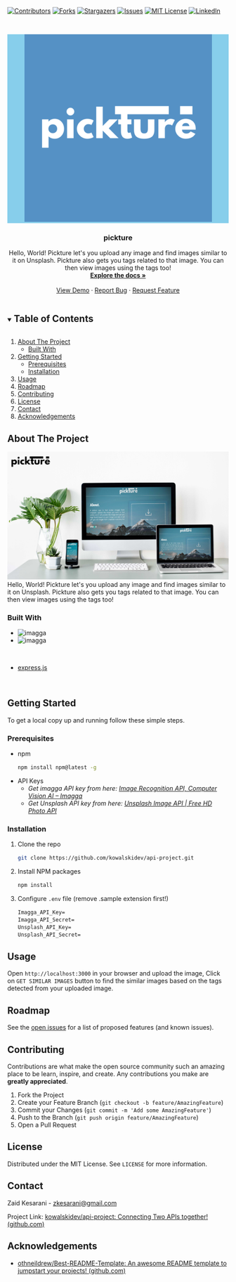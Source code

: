 <!--
*** Thanks for checking out the Best-README-Template. If you have a suggestion
*** that would make this better, please fork the repo and create a pull request
*** or simply open an issue with the tag "enhancement".
*** Thanks again! Now go create something AMAZING! :D

***
***
***
*** To avoid retyping too much info. Do a search and replace for the following:
*** github_username, repo_name, twitter_handle, email, project_title, project_description
-->

<!-- PROJECT SHIELDS -->
<!--
*** I'm using markdown "reference style" links for readability.
*** Reference links are enclosed in brackets [ ] instead of parentheses ( ).
*** See the bottom of this document for the declaration of the reference variables
*** for contributors-url, forks-url, etc. This is an optional, concise syntax you may use.
*** https://www.markdownguide.org/basic-syntax/#reference-style-links
-->

[![Contributors][contributors-shield]][contributors-url]
[![Forks][forks-shield]][forks-url]
[![Stargazers][stars-shield]][stars-url]
[![Issues][issues-shield]][issues-url]
[![MIT License][license-shield]][license-url]
[![LinkedIn][linkedin-shield]][linkedin-url]

<!-- PROJECT LOGO -->
<br />

<p align="center" style="background: skyblue">
  <a href="https://github.com/kowalskidev/api-project/">
    <img src="public/img/PicktureLogo.png" alt="Logo">
  </a>

  <h3 align="center">pickture</h3>

  <p align="center">
    Hello, World! Pickture let's you upload any image and find images similar to it on Unsplash. Pickture also gets you tags related to that image. You can then view images using the tags too!
    <br />
    <a href="https://github.com/kowalskidev/api-project"><strong>Explore the docs »</strong></a>
    <br />
    <br />
    <a href="https://pickture.herokuapp.com/">View Demo</a>
    ·
    <a href="https://github.com/kowalskidev/api-project/issues">Report Bug</a>
    ·
    <a href="https://github.com/kowalskidev/api-project/issues">Request Feature</a>
  </p>

</p>

<!-- TABLE OF CONTENTS -->

<details open="open">
  <summary><h2 style="display: inline-block">Table of Contents</h2></summary>
  <ol>
    <li>
      <a href="#about-the-project">About The Project</a>
      <ul>
        <li><a href="#built-with">Built With</a></li>
      </ul>
    </li>
    <li>
      <a href="#getting-started">Getting Started</a>
      <ul>
        <li><a href="#prerequisites">Prerequisites</a></li>
        <li><a href="#installation">Installation</a></li>
      </ul>
    </li>
    <li><a href="#usage">Usage</a></li>
    <li><a href="#roadmap">Roadmap</a></li>
    <li><a href="#contributing">Contributing</a></li>
    <li><a href="#license">License</a></li>
    <li><a href="#contact">Contact</a></li>
    <li><a href="#acknowledgements">Acknowledgements</a></li>
  </ol>
</details>

<!-- ABOUT THE PROJECT -->

## About The Project

<img src="public/img/mockup.jpg" alt="Mockup">Hello, World! Pickture let's you upload any image and find images similar to it on Unsplash. Pickture also gets you tags related to that image. You can then view images using the tags too!

### Built With

-   <img src="https://imagga.com/static/images/logo_white.svg" alt="imagga" width="20%" align="left"/>
    <br />

-   <img src="https://unsplash-assets.imgix.net/marketing/press-logotype.svg?auto=format&fit=crop&q=60" width="20%" alt="imagga" align="left"/>

<br />

-   [express.js](https://expressjs.com/)

<br />

<!-- GETTING STARTED -->

## Getting Started

To get a local copy up and running follow these simple steps.

### Prerequisites

-   npm
    ```sh
    npm install npm@latest -g
    ```

*   API Keys
    -   _Get imagga API key from here: [Image Recognition API, Computer Vision AI – Imagga](https://imagga.com/)_
    -   _Get Unsplash API key from here: [Unsplash Image API | Free HD Photo API](https://unsplash.com/developers)_

### Installation

1. Clone the repo
    ```sh
    git clone https://github.com/kowalskidev/api-project.git
    ```
2. Install NPM packages

    ```sh
    npm install
    ```

3. Configure `.env` file (remove .sample extension first!)

    ```markdown
    Imagga_API_Key=
    Imagga_API_Secret=
    Unsplash_API_Key=
    Unsplash_API_Secret=
    ```

<!-- USAGE EXAMPLES -->

## Usage

Open `http://localhost:3000` in your browser and upload the image, Click on `GET SIMILAR IMAGES` button to find the similar images based on the tags detected from your uploaded image.

<!-- ROADMAP -->

## Roadmap

See the [open issues](https://github.com/github_username/repo_name/issues) for a list of proposed features (and known issues).

<!-- CONTRIBUTING -->

## Contributing

Contributions are what make the open source community such an amazing place to be learn, inspire, and create. Any contributions you make are **greatly appreciated**.

1. Fork the Project
2. Create your Feature Branch (`git checkout -b feature/AmazingFeature`)
3. Commit your Changes (`git commit -m 'Add some AmazingFeature'`)
4. Push to the Branch (`git push origin feature/AmazingFeature`)
5. Open a Pull Request

<!-- LICENSE -->

## License

Distributed under the MIT License. See `LICENSE` for more information.

<!-- CONTACT -->

## Contact

Zaid Kesarani - zkesarani@gmail.com

Project Link: [kowalskidev/api-project: Connecting Two APIs together! (github.com)](https://github.com/kowalskidev/api-project)

<!-- ACKNOWLEDGEMENTS -->

## Acknowledgements

-   [othneildrew/Best-README-Template: An awesome README template to jumpstart your projects! (github.com)](https://github.com/othneildrew/Best-README-Template)

<!-- MARKDOWN LINKS & IMAGES -->
<!-- https://www.markdownguide.org/basic-syntax/#reference-style-links -->

[contributors-shield]: https://img.shields.io/github/contributors/kowalskidev/api-project.svg?style=for-the-badge
[contributors-url]: https://github.com/kowalskidev/api-project/graphs/contributors
[forks-shield]: https://img.shields.io/github/forks/kowalskidev/api-project.svg?style=for-the-badge
[forks-url]: https://github.com/kowalskidev/api-project/network/members
[stars-shield]: https://img.shields.io/github/stars/kowalskidev/api-project.svg?style=for-the-badge
[stars-url]: https://github.com/kowalskidev/api-project/stargazers
[issues-shield]: https://img.shields.io/github/issues/kowalskidev/api-project.svg?style=for-the-badge
[issues-url]: https://github.com/kowalskidev/api-project/issues
[license-shield]: https://img.shields.io/github/license/kowalskidev/api-project.svg?style=for-the-badge
[license-url]: https://github.com/kowalskidev/api-project/blob/main/LICENSE
[linkedin-shield]: https://img.shields.io/badge/-LinkedIn-black.svg?style=for-the-badge&logo=linkedin&colorB=555
[linkedin-url]: https://www.linkedin.com/in/zaid-kesarani-119524115/
